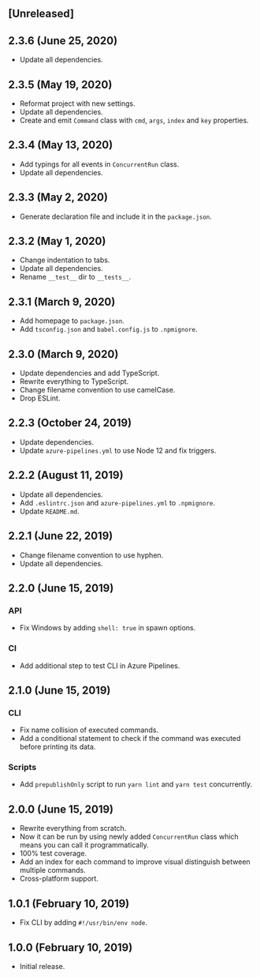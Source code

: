 ## [Unreleased]

## 2.3.6 (June 25, 2020)

- Update all dependencies.

## 2.3.5 (May 19, 2020)

- Reformat project with new settings.
- Update all dependencies.
- Create and emit `Command` class with `cmd`, `args`, `index` and `key` properties.

## 2.3.4 (May 13, 2020)

- Add typings for all events in `ConcurrentRun` class.
- Update all dependencies.

## 2.3.3 (May 2, 2020)

- Generate declaration file and include it in the `package.json`.

## 2.3.2 (May 1, 2020)

- Change indentation to tabs.
- Update all dependencies.
- Rename `__test__` dir to `__tests__`.

## 2.3.1 (March 9, 2020)

- Add homepage to `package.json`.
- Add `tsconfig.json` and `babel.config.js` to `.npmignore`.

## 2.3.0 (March 9, 2020)

- Update dependencies and add TypeScript.
- Rewrite everything to TypeScript.
- Change filename convention to use camelCase.
- Drop ESLint.

## 2.2.3 (October 24, 2019)

- Update dependencies.
- Update `azure-pipelines.yml` to use Node 12 and fix triggers.

## 2.2.2 (August 11, 2019)

- Update all dependencies.
- Add `.eslintrc.json` and `azure-pipelines.yml` to `.npmignore`.
- Update `README.md`.

## 2.2.1 (June 22, 2019)

- Change filename convention to use hyphen.
- Update all dependencies.

## 2.2.0 (June 15, 2019)

### API

- Fix Windows by adding `shell: true` in spawn options.

### CI

- Add additional step to test CLI in Azure Pipelines.

## 2.1.0 (June 15, 2019)

### CLI

- Fix name collision of executed commands.
- Add a conditional statement to check if the command was executed before printing its data.

### Scripts

- Add `prepublishOnly` script to run `yarn lint` and `yarn test` concurrently.

## 2.0.0 (June 15, 2019)

- Rewrite everything from scratch.
- Now it can be run by using newly added `ConcurrentRun` class which means you can call it programmatically.
- 100% test coverage.
- Add an index for each command to improve visual distinguish between multiple commands.
- Cross-platform support.

## 1.0.1 (February 10, 2019)

- Fix CLI by adding `#!/usr/bin/env node`.

## 1.0.0 (February 10, 2019)

- Initial release.
